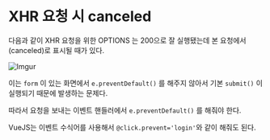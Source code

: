 # XHR 요청 시 canceled

다음과 같이 XHR 요청을 위한 OPTIONS 는 200으로 잘 실행됐는데 본 요청에서 (canceled)로 표시될 때가 있다.

![Imgur](https://i.imgur.com/2ZfmIZE.png)

이는 `form` 이 있는 화면에서 `e.preventDefault()` 를 해주지 않아서 기본 `submit()` 이 실행되기 때문에 발생하는 문제다.

따라서 요청을 보내는 이벤트 핸들러에서 `e.preventDefault()` 를 해줘야 한다.

VueJS는 이벤트 수식어를 사용해서 `@click.prevent='login'`와 같이 해줘도 된다.

